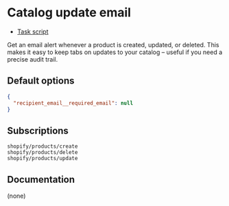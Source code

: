 # Catalog update email

* [Task script](./script.liquid)

Get an email alert whenever a product is created, updated, or deleted. This makes it easy to keep tabs on updates to your catalog – useful if you need a precise audit trail.

## Default options

```json
{
  "recipient_email__required_email": null
}
```

## Subscriptions

```liquid
shopify/products/create
shopify/products/delete
shopify/products/update
```

## Documentation

(none)
